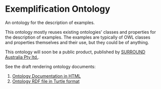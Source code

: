 # Exemplification Ontology

An ontology for the description of examples.

This ontology mostly reuses existing ontologies' classes and properties for the description of examples. The examples are typically of OWL classes and properties themselves and their use, but they could be of anything.

This ontology will soon be a public product, published by [SURROUND Australia Pty ltd.](https://surroundaustralia.com).

See the draft rendering ontology documents: 

1. [Ontology Documentation in HTML](https://raw.githack.com/surroundaustralia/exem-ont/master/exem.html)
1. [Ontology RDF file in Turtle format](https://raw.githack.com/surroundaustralia/exem-ont/master/exem.ttl)
